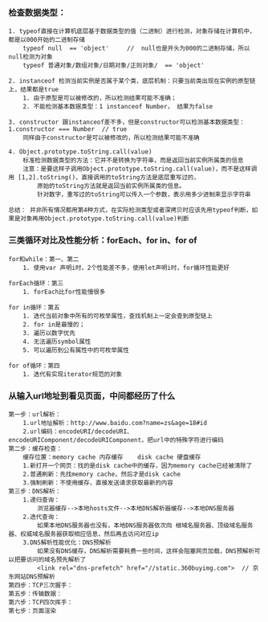 ### 检查数据类型：
    1. typeof直接在计算机底层基于数据类型的值（二进制）进行检测，对象存储在计算机中，都是以000开始的二进制存储
        typeof null  == 'object'     //  null也是开头为000的二进制存储，所以null检测为对象
        typeof 普通对象/数组对象/日期对象/正则对象/  == 'object'

    2. instanceof 检测当前实例是否属于某个类，底层机制：只要当前类出现在实例的原型链上，结果都是true
        1. 由于原型是可以被修改的，所以检测结果可能不准确；
        2. 不能检测基本数据类型：1 instanceof Number， 结果为false 

    3. constructor 跟instanceof差不多，但是constructor可以检测基本数据类型：1.constructor === Number  // true
        同样由于constructor是可以被修改的，所以检测结果可能不准确

    4. Object.prototype.toString.call(value)
        标准检测数据类型的方法：它并不是转换为字符串，而是返回当前实例所属类的信息
        注意：是要这样子调用Object.prototype.toString.call(value)，而不是这样调用 [1,2].toString()，直接调用的toString方法是底层重写过的，
            原始的toString方法就是返回当前实例所属类的信息。
            针对数字，重写过的toString可以传入一个参数，表示用多少进制来显示字符串

    总结： 并非所有情况都用第4种方式，在实际检测类型或者深拷贝时应该先用typeof判断，如果是对象再用Object.prototype.toString.call(value)判断

### 三类循环对比及性能分析：forEach、for in、for of
    for和while：第一、第二
        1. 使用var 声明i时，2个性能差不多，使用let声明i时，for循环性能更好

    forEach循环：第三
        1. forEach比for性能慢很多

    for in循环：第五
        1. 迭代当前对象中所有的可枚举属性，查找机制上一定会查到原型链上
        2. for in是最慢的；
        3. 遍历以数字优先
        4. 无法遍历symbol属性
        5. 可以遍历到公有属性中的可枚举属性

    for of循环：第四
        1. 迭代有实现iterator规范的对象


### 从输入url地址到看见页面，中间都经历了什么
    第一步：url解析：
        1.url地址解析：http://www.baidu.com?name=zs&age=18#id
        2.url编码：encodeURI/decodeURI、encodeURIComponent/decodeURIComponent，把url中的特殊字符进行编码
    第二步：缓存检查：
        缓存位置：memory cache 内存缓存    disk cache 硬盘缓存 
        1.新打开一个网页：找的是disk cache中的缓存，因为memory cache已经被清除了
        2.普通刷新：先找memory cache，然后才是disk cache
        3.强制刷新：不使用缓存，直接发送请求获取最新的内容
    第三步：DNS解析：
        1.递归查询：
            浏览器缓存-->本地hosts文件-->本地DNS解析器缓存-->本地DNS服务器
        2.迭代查询：
            如果本地DNS服务器也没有，本地DNS服务器依次向 根域名服务器、顶级域名服务器、权威域名服务器获取相应信息，然后再去访问对应ip
        3.DNS解析性能优化：DNS预解析
            如果没有DNS缓存，DNS解析需要耗费一些时间，这样会阻塞网页加载，DNS预解析可以把要访问的域名预先解析了  
            <link rel="dns-prefetch" href="//static.360buyimg.com">  // 京东网站DNS预解析
    第四步：TCP三次握手：
    第五步：传输数据：
    第六步：TCP四次挥手：
    第七步：页面渲染
